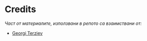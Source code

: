 # Credits

_Част от материалите, използвани в репото са взаимствани от:_

 - [Georgi Terziev](https://github.com/GeorgiTerziev02/Object-oriented_programming_FMI)